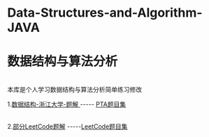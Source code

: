 # Data-Structures-and-Algorithm-JAVA
<h1>数据结构与算法分析</h1></br>
 本库是个人学习数据结构与算法分析简单练习修改
<body>
<p> 1.<a href="https://github.com/Zach-77/Data-Structures-and-Algorithm-JAVA/tree/master/%E6%95%B0%E6%8D%AE%E7%BB%93%E6%9E%84-%E6%B5%99%E6%B1%9F%E5%A4%A7%E5%AD%A6%E9%A2%98%E8%A7%A3 ">数据结构-浙江大学-题解       </a>
  ----- <a href="https://pintia.cn/problem-sets/1169812488801005568/problems/type/7 ">PTA题目集 </a>
 </br>
 </br>
 <p>2.<a href="https://github.com/Zach-77/Data-Structures-and-Algorithm-JAVA/tree/master/LeetCode%E9%A2%98%E8%A7%A3">部分LeetCode题解</a>
 -----<a href="https://leetcode-cn.com/problemset/all/">LeetCode题目集</a>
 </p>
 

 </p>
</body>
